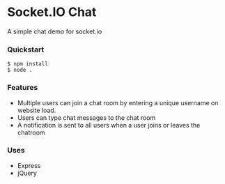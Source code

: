 Socket.IO Chat
==============

A simple chat demo for socket.io

### Quickstart
```
$ npm install
$ node .
```

### Features
 - Multiple users can join a chat room by entering a unique username on website load.
 - Users can type chat messages to the chat room
 - A notification is sent to all users when a user joins or leaves the chatroom

### Uses
 - Express
 - jQuery
